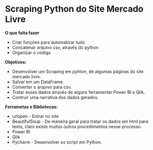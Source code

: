 # Scraping Python do Site Mercado Livre
**O que falta fazer**
* Criar funções para automatizar tudo
* Concatenar arquivo csv, através do python
* Organizar o código

**Objetivos:**
 * Desenvolver um Scraping em pyhton, de algumas páginas do site mercado livre.
 * Salvar em um DataFrame.
 * Converter o arquivo para csv.
 * Tratar esses dados através de alguns ferramentar Power BI e Qlik.
 * Contruir uma narrativa dos dados gerados.
 
 **Ferrametas e Bibliotecas:**
 * urlopen - Entrar no site
 * BeautifulSoup - De maneira geral para tratar os dados em html para texto, claro existe muitos outros procedimentos nesse processo.
 * Power BI
 * Qlik
 * Pycharm - Desenvolver os script em Python.

